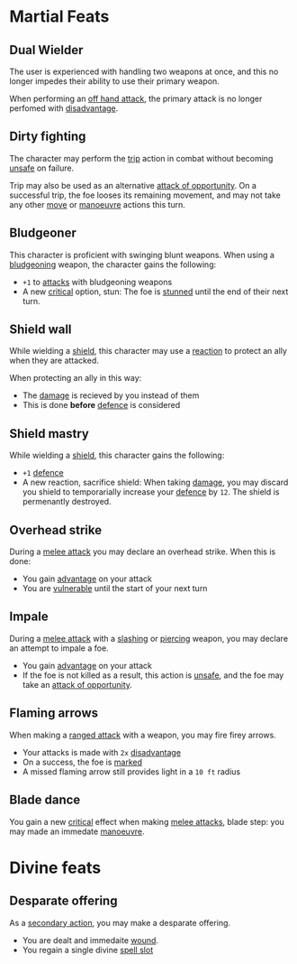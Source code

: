 # Martial Feats

## Dual Wielder
The user is experienced with handling two weapons at once, and this no longer impedes their ability to use their primary weapon.

When performing an [off hand attack](actions.md#off-hand-attack), the primary attack is no longer perfomed with [disadvantage](rolls.md#disadvantage).


## Dirty fighting
The character may perform the [trip](actions.md#trip) action in combat without becoming [unsafe](actions.md#unsafe-action) on failure.

Trip may also be used as an alternative [attack of opportunity](actions.md#attack-of-opportunity). On a successful trip, the foe looses its remaining movement, and may not take any other [move](actions.md#move) or [manoeuvre](actions.md#manoeuvre) actions this turn.


## Bludgeoner
This character is proficient with swinging blunt weapons. When using a [bludgeoning](weapons.md#damage-type) weapon, the character gains the following:
 - `+1` to [attacks](rolls.md#attacks) with bludgeoning weapons
 - A new [critical](rolls.md#criticals) option, stun: The foe is [stunned](statuses.md#stunned) until the end of their next turn.


## Shield wall
While wielding a [shield](items.md#shield), this character may use a [reaction](actions.md#reactions) to protect an ally when they are attacked.

When protecting an ally in this way:
 - The [damage](stats.md#damage) is recieved by you instead of them
 - This is done **before** [defence](stats.md#defence) is considered


## Shield mastry
While wielding a [shield](items.md#shield), this character gains the following:
 - `+1` [defence](stats.md#defence)
 - A new reaction, sacrifice shield: When taking [damage](stats.md#damage), you may discard you shield to temporarially increase your [defence](stats.md#defence) by `12`. The shield is permenantly destroyed.


## Overhead strike
During a [melee attack](rolls.md#melee-attack) you may declare an overhead strike. When this is done:
 - You gain [advantage](rolls.md#advantage) on your attack
 - You are [vulnerable](statuses.md#vulnerable) until the start of your next turn


## Impale
During a [melee attack](rolls.md#melee-attack) with a [slashing](weapons.md#damage-type) or [piercing](weapons.md#damage-type) weapon, you may declare an attempt to impale a foe.
 - You gain [advantage](rolls.md#advantage) on your attack
 - If the foe is not killed as a result, this action is [unsafe](actions.md#unsafe-action), and the foe may take an [attack of opportunity](actions.md#attack-of-opportunity).


## Flaming arrows
When making a [ranged attack](rolls.md#ranged-attack) with a weapon, you may fire firey arrows.
 - Your attacks is made with `2x` [disadvantage](rolls.md#disadvantage)
 - On a success, the foe is [marked](statuses.md#marked)
 - A missed flaming arrow still provides light in a `10 ft` radius


## Blade dance
You gain a new [critical](rolls.md#criticals) effect when making [melee attacks](rolls.md#melee-attack), blade step: you may made an immedate [manoeuvre](actions.md#manoeuvre).


# Divine feats
 
## Desparate offering
As a [secondary action](actions.md#secondary-action), you may make a desparate offering.
 - You are dealt and immedaite [wound](stats.md#wounds).
 - You regain a single divine [spell slot](divine-action.md#spell-slots)

